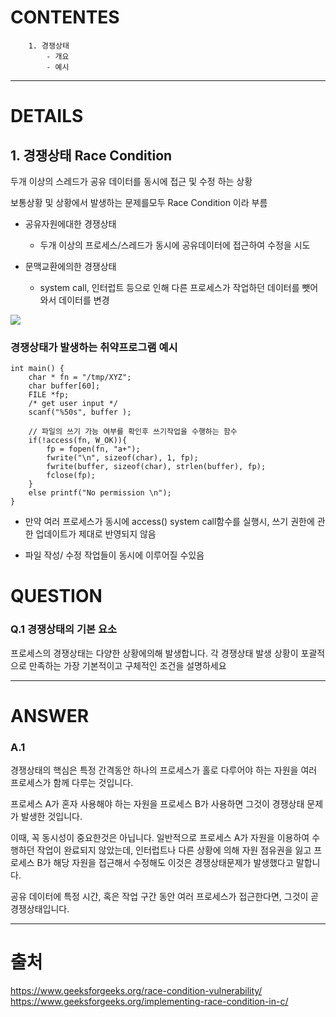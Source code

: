 # CONTENTES

```
    1. 경쟁상태
        - 개요
        - 예시

```

---

# DETAILS

## 1. 경쟁상태 Race Condition

두개 이상의 스레드가 공유 데이터를 동시에 접근 및 수정 하는 상황

보통상황 및 상황에서 발생하는 문제를모두 Race Condition 이라 부름

- 공유자원에대한 경쟁상태

  - 두개 이상의 프로세스/스레드가 동시에 공유데이터에 접근하여 수정을 시도

- 문맥교환에의한 경쟁상태

  - system call, 인터럽트 등으로 인해 다른 프로세스가 작업하던 데이터를 뺏어와서 데이터를 변경

![](https://media.geeksforgeeks.org/wp-content/uploads/20201228232441/gfgdiagram.png)

### 경쟁상태가 발생하는 취약프로그램 예시

```
int main() {
    char * fn = "/tmp/XYZ";
    char buffer[60];
    FILE *fp;
    /* get user input */
    scanf("%50s", buffer );

    // 파일의 쓰기 가능 여부를 확인후 쓰기작업을 수행하는 함수
    if(!access(fn, W_OK)){
        fp = fopen(fn, "a+");
        fwrite("\n", sizeof(char), 1, fp);
        fwrite(buffer, sizeof(char), strlen(buffer), fp);
        fclose(fp);
    }
    else printf("No permission \n");
}
```

- 만약 여러 프로세스가 동시에 access() system call함수를 실행시, 쓰기 권한에 관한 업데이트가 제대로 반영되지 않음

- 파일 작성/ 수정 작업들이 동시에 이루어질 수있음

# QUESTION

### Q.1 경쟁상태의 기본 요소

프로세스의 경쟁상태는 다양한 상황에의해 발생합니다.
각 경쟁상태 발생 상황이 포괄적으로 만족하는 가장 기본적이고 구체적인 조건을 설명하세요

---

# ANSWER

### A.1

경쟁상태의 핵심은 특정 간격동안 하나의 프로세스가 홀로 다루어야 하는 자원을 여러 프로세스가 함께 다루는 것입니다.

프로세스 A가 혼자 사용해야 하는 자원을 프로세스 B가 사용하면 그것이 경쟁상태 문제가 발생한 것입니다.

이때, 꼭 동시성이 중요한것은 아닙니다.
일반적으로 프로세스 A가 자원을 이용하여 수행하던 작업이 완료되지 않았는데, 인터럽트나 다른 상황에 의해 자원 점유권을 잃고 프로세스 B가 해당 자원을 접근해서 수정해도 이것은 경쟁상태문제가 발생했다고 말합니다.

공유 데이터에 특정 시간, 혹은 작업 구간 동안 여러 프로세스가 접근한다면, 그것이 곧 경쟁상태입니다.

---

# 출처

https://www.geeksforgeeks.org/race-condition-vulnerability/
https://www.geeksforgeeks.org/implementing-race-condition-in-c/
